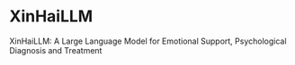 # XinHaiLLM
XinHaiLLM: A Large Language Model for Emotional Support, Psychological Diagnosis and Treatment
